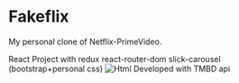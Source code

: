 # Fakeflix
My personal clone of Netflix-PrimeVideo.

React Project with redux react-router-dom slick-carousel (bootstrap+personal css)
<img src="https://upload.wikimedia.org/wikipedia/commons/4/4e/Ciao_PX.jpg" alt="Html" />
Developed with TMBD api
